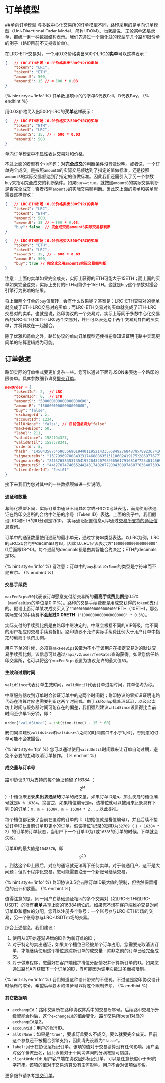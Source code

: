 # 订单模型


##单向订单模型
与多数中心化交易所的订单模型不同，路印采用的是单向订单模型（Uni-Directional Order Model，简称UDOM）。也就是说，无论买单还是卖单，都统一用一种数据结构表示。我们先通过一个简化过的模型举几个路印限价单的例子（路印目前不支持市价单）。

在LRC-ETH交易对，一个用0.03价格卖出500个LRC的**卖单**可以这样表示：
```JSON
{   // LRC-ETH市场：0.03价格卖出500个LRC的卖单
    "tokenS": "LRC",
    "tokenB": "ETH",
    "amountS": 500,
    "amountB": 15 // = 500 * 0.03
}
```

{% hint style='info' %}
订单数据项中的的字母S代表Sell，B代表Buy。
{% endhint %}


用0.03价格买入出500个LRC的**买单**这样表示：
```JSON
{   // LRC-ETH市场：0.03价格买入500个LRC的买单
    "tokenS": "ETH",
    "tokenB": "LRC",
    "amountS": 15, // = 500 * 0.03
    "amountB": 500 
}
```



单向订单模型中不显性表达交易对和价格。

不过上面的模型有个小问题：对**完全成交**的判断条件没有做说明。或者说，一个订单完全成交，是按照`amountS`的实际交易额达到了指定的值做标准，还是按照`amountB`的实际交易额达到了指定的值做标准。因此我们还需引入了另一个参数`buy`来指明完全成交的判断条件。如果`buy==true`，就按照`amountB`的实际交易判断是否完全成交；否者按照`amountS`的实际交易额判断。因此这上面的卖单和买单就需要这样修改：

```JSON
{   // LRC-ETH市场：0.03价格卖出500个LRC的卖单
    "tokenS": "LRC",
    "tokenB": "ETH",
    "amountS": 500,
    "amountB": 15 // = 500 * 0.03，
    "buy": false  // 完全成交用amountS实际交易额判断
}
```

```JSON
{   // LRC-ETH市场：0.03价格买入500个LRC的买单
    "tokenS": "ETH",
    "tokenB": "LRC",
    "amountS": 15, // = 500 * 0.03
    "amountB": 500,
    "buy": true // 完全成交用amountB实际交易额判断
}
```
注意：上面的卖单如果完全成交，实际上获得的ETH可能大于15ETH；而上面的买单如果完全成交，实际上支付的ETH可能少于15ETH。这就是`buy`这个参数对撮合引擎行为影响的结果。

将上面两个订单的`buy`值反转，会有什么效果呢？答案是：LRC-ETH交易对的卖单就变成了ETH-LRC交易对的买单；而LRC-ETH交易对的买单就变成了ETH-LRC交易对的卖单。也就是说，路印协议的一个交易对，实际上等同于多数中心化交易所的LRC-ETH和ETH-LRC两个交易对，并且可以表达这个两个交易对各自的买卖单，并将其放在一起撮合。

除了优雅和简单之外，路印协议的单向订单模型还使得在零知识证明电路中实现更简单的结算逻辑成为可能。


## 订单数据
路印实际的订单格式要更加复杂一些。您可以通过下面的JSON来表达一个路印的限价单。具体参数细节详见[提交订单](../dex_apis/submitOrder.md)。

```JSON
newOrder = {
    "tokenSId": 2,  // LRC
    "tokenBId": 0,  // ETH
    "amountS": "500000000000000000000",
    "amountB": "15000000000000000000",
    "buy": "false",
    "exchangeId": 2,
    "accountId": 1234,
    "allOrNone": "false", // 目前值必须为"false"
    "maxFeeBips": 50,
    "label": 211,
    "validSince": 1582094327,
    "validUntil": 1587278341,
    "orderId": 5,
    "hash": "14504358714580556901944011952143357684927684879578923674101657902115012783290",
    "signatureRx": "15179969700843231746888635151106024191752286977677731880613780154804077177446",
    "signatureRy": "8103765835373541952843207933665617916816772340145691265012430975846006955894",
    "signatureS" : "4462707474665244243174020779004308974607763640730341744048308145656189589982",
    "clientOrderId": "Test01"
}
```

接下来我们为您对其中的一些数据项做进一步说明。

#### 通证和数量
与简化模型不同，实际订单中通证不用其名字或ERC20地址表达，而是使用该通证在路印交易所的合约中注册的序号（Token ID）表达。上面的例子中，我们假设LRC和ETH的ID分别是2和0。
实际通证配置信息可以通过[交易所支持的通证信息](../dex_apis/getTokens.md)查询。

订单中的通证数量使用通证的最小单元，通过字符串类型表达。以LRC为例，LRC的ERC20合约中decimals为18，因此1.0LRC应该表示为`"1000000000000000000"`(1后面跟18个0)。每个通证的decimals都是由其智能合约决定；ETH的decimals是18。


{% hint style='info' %}
请注意：订单中的`buy`和`allOrNone`的类型是字符串而不是布尔。
{% endhint %}

#### 交易手续费
`maxFeeBips=50`代表该订单愿意支付给交易所的**最高手续费比例**是0.5%（`maxFeeBips`的单位是0.01%）。路印的交易手续费都是用成交获得的`tokenB`支付的。假设上面订单某次成交买入了`"10000000000000000000"`ETH（10ETH)，那么实际支付的手续费**不会超过0.05ETH**（`"10000000000000000000" * 0.5%`）。

实际支付的手续费比例是由路印中继决定的。中继会根据不同的VIP等级，给不同的用户相应的交易手续费折扣。路印协议不允许实际手续费比例大于用户订单中指定的最高手续费比例。

用户下单的时候，必须将`maxFeeBips`设置为不小于该用户在指定交易对的默认交易手续费比例。该信息可以通过`/api/v2/user/feeRates`查询获得。如果您信任路印交易所，也可以将这个`maxFeeBips`设置为协议允许的最大值`63`。

#### 生效和过期时间

`validSince`代表订单生效时间，`validUntil`代表订单过期时间，其单位均为秒。

中继服务器收到订单时会验证订单中的这两个时间戳；路印协议的零知识证明电路代码在清算时候也需要判断这两个时间戳。由于zkRollup批处理延迟，以及以太坊上时间与服务器时间可能存在的偏差，我们强烈建议`validSince`设置得比当前时间至少早15分钟，即：

```python
order["validSince"] = int(time.time() - 15 * 60)
```

我们同样建议`validSince`和`validUntil`之间的时间窗口不小于1小时，否则您的订单可能不会被撮合。

{% hint style='tip' %}
您可以通过使用`validUntil`时间戳来让订单自动过期，避免不必要的主动取消订单操作。
{% endhint %}


#### 成交量与订单号


路印协议3.1.1为支持的每个通证预留了16384（$$2^{14}$$）个槽位来记录**卖出该通证的**订单的成交量。如果订单ID是`N`，那么使用的槽位编号就是`N % 16384`。换言之，如果槽位编号是`m`，该槽位就可以被用来记录具有下列ID的订单：`m`，`m + 16384`，`m + 16384 * 2`，... 以此类推。

每个槽位都记录了当前在追踪的订单的ID（初始值就是槽位编号），并且后续不接受订单ID比当前订单ID更小的订单。假设槽位1记录的是ID为`32769`（ `1 + 16384 * 2`）的订单的订单状态，当用户下一个订单ID为`1`或`16385`的订单的时候，下单就会失败。


订单ID的最大值是`1048576`，即$$2^{20}$$。到达这个ID上限后，对应的通证就无法再下任何卖单。对于普通用户，这不是大问题；但对于程序化交易，您可能需要注册一个新账号继续交易。

{% hint style='info' %}
路印协议3.5会去除订单ID最大值的限制，但依然保留槽位的设计和数量。
{% endhint %}

值得注意的是，同一用户在基础通证相同的多个交易对（如LRC-ETH和LRC-USDT）的所有**卖单**共享上面的16384槽位的。如果您不想在客户端维护交易对间订单ID和槽位的分配，您可以注册多个账号：一个账号参与LRC-ETH市场的交易，另一个账号参与LRC-USDT市场的交易。




综合上述信息，我们建议：
1. 使用从0开始逐渐递增的ID作为新订单的ID；
2. 对于特定的卖出通证，如果某个槽位已经被某个订单占用，您需要先取消该订单，才能继续使用这个槽位追踪新订单的成交量 - 除非之前的订单已经完全成交。
3. 对于做市程序，您最好在客户端维护槽位分配情况并计算新订单的ID。如果您通过路印API获取下一个订单的ID，有可能因为调用次数过多而被限制。

{% hint style='info' %}
我们知道这种设计带来的不便利。不过这是路印协议设计时候做的取舍。希望后续技术的进步可以将这个限制去除。
{% endhint %}


#### 其它数据项

- `exchangeId`：路印交易所在路印协议体系中的交易所序号。后续路印交易所升级智能合约后，这个`exchangeId`的值会变化。路印交易所beta1对应的`exchangeId`是2。
- `accountId`：用户的账号ID。
- `allOrNone`：如果是`"true"`，要求订单要么不成交，要么就要完全成交。目前这个参数还不被撮合引擎支持，因此请先设置为`"false"`。
- `label`: 用于在协议层标记订单。该项的值对于交易清算没有任何影响。用户会对这个值做签名，因此该值对于不同实体间的分润根据可信度。
- `clientOrderId`: 用户客户端在协议层外标记订单，可以是任意长度小于66的字符串。该项的值对于交易清算没有任何影响。用户不会对该项做签名。

更多细节请参考[提交订单](../dex_apis/submitOrder.md)。




